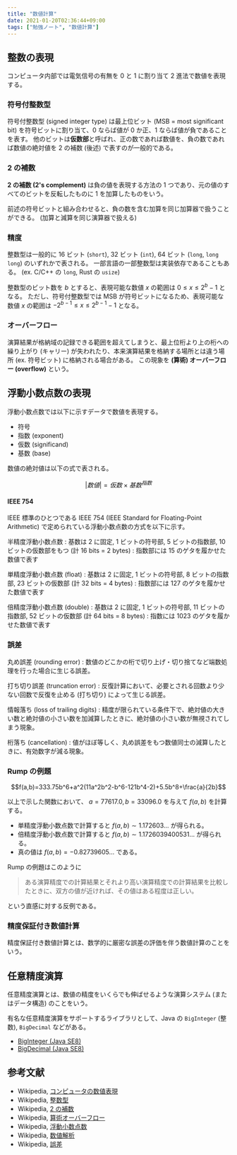 ```yaml
---
title: "数値計算"
date: 2021-01-20T02:36:44+09:00
tags: ["勉強ノート", "数値計算"]
---
```


## 整数の表現

コンピュータ内部では電気信号の有無を 0 と 1 に割り当て 2 進法で数値を表現する。

### 符号付整数型

符号付整数型 (signed integer type) は最上位ビット (MSB = most significant bit) を符号ビットに割り当て、0 ならば値が 0 か正、1 ならば値が負であることを表す。
他のビットは**仮数部**と呼ばれ、正の数であれば数値を、負の数であれば数値の絶対値を 2 の補数 (後述) で表すのが一般的である。

### 2 の補数

**2 の補数 (2's complement)** は負の値を表現する方法の 1 つであり、元の値のすべてのビットを反転したものに 1 を加算したものをいう。

前述の符号ビットと組み合わせると、負の数を含む加算を同じ加算器で扱うことができる。 (加算と減算を同じ演算器で扱える)

### 精度

整数型は一般的に 16 ビット (`short`), 32 ビット (`int`), 64 ビット (`long`, `long long`) のいずれかで表される。
一部言語の一部整数型は実装依存であることもある。 (ex. C/C++ の `long`, Rust の `usize`)

整数型のビット数を $b$ とすると、表現可能な数値 $x$ の範囲は $0\le x\le2^b-1$ となる。
ただし、符号付整数型では MSB が符号ビットになるため、表現可能な数値 $x$ の範囲は $-2^{b-1}\le x\le2^{b-1}-1$ となる。

### オーバーフロー

演算結果が格納域の記録できる範囲を超えてしまうと、最上位桁より上の桁への繰り上がり (キャリー) が失われたり、本来演算結果を格納する場所とは違う場所 (ex. 符号ビット) に格納される場合がある。
この現象を **(算術) オーバーフロー (overflow)** という。

<!-- TODO アンダーフローについて書く -->

## 浮動小数点数の表現

浮動小数点数では以下に示すデータで数値を表現する。

- 符号
- 指数 (exponent)
- 仮数 (significand)
- 基数 (base)

数値の絶対値は以下の式で表される。

$$|数値|=仮数\times 基数^{指数}$$

#### IEEE 754

IEEE 標準のひとつである IEEE 754 (IEEE Standard for Floating-Point Arithmetic) で定められている浮動小数点数の方式を以下に示す。

半精度浮動小数点数
: 基数は 2 に固定, 1 ビットの符号部, 5 ビットの指数部, 10 ビットの仮数部をもつ (計 16 bits = 2 bytes)
: 指数部には 15 のゲタを履かせた数値で表す

単精度浮動小数点数 (float)
: 基数は 2 に固定, 1 ビットの符号部, 8 ビットの指数部, 23 ビットの仮数部 (計 32 bits = 4 bytes)
: 指数部には 127 のゲタを履かせた数値で表す

倍精度浮動小数点数 (double)
: 基数は 2 に固定, 1 ビットの符号部, 11 ビットの指数部, 52 ビットの仮数部 (計 64 bits = 8 bytes)
: 指数には 1023 のゲタを履かせた数値で表す

### 誤差

丸め誤差 (rounding error)
: 数値のどこかの桁で切り上げ・切り捨てなど端数処理を行った場合に生じる誤差。

打ち切り誤差 (truncation error)
: 反復計算において、必要とされる回数より少ない回数で反復を止める (打ち切り) によって生じる誤差。

情報落ち (loss of trailing digits)
: 精度が限られている条件下で、絶対値の大きい数と絶対値の小さい数を加減算したときに、絶対値の小さい数が無視されてしまう現象。

桁落ち (cancellation)
: 値がほぼ等しく、丸め誤差をもつ数値同士の減算したときに、有効数字が減る現象。

### Rump の例題

$$f(a,b)=333.75b^6+a^2(11a^2b^2-b^6-121b^4-2)+5.5b^8+\frac{a}{2b}$$

以上で示した関数において、 $a=77617.0,b=33096.0$ を与えて $f(a,b)$ を計算する。

- 単精度浮動小数点数で計算すると $f(a,b)\sim1.172603\dots$ が得られる。
- 倍精度浮動小数点数で計算すると $f(a,b)\sim1.1726039400531\dots$ が得られる。
- 真の値は $f(a,b)=-0.82739605\dots$ である。

Rump の例題はこのように

> ある演算精度での計算結果とそれより高い演算精度での計算結果を比較したときに、双方の値が近ければ、その値はある程度は正しい。

という直感に対する反例である。

### 精度保証付き数値計算

精度保証付き数値計算とは、数学的に厳密な誤差の評価を伴う数値計算のことをいう。

## 任意精度演算

任意精度演算とは、数値の精度をいくらでも伸ばせるような演算システム (またはデータ構造) のことをいう。

有名な任意精度演算をサポートするライブラリとして、Java の `BigInteger` (整数), `BigDecimal` などがある。

- [BigInteger (Java SE8)](https://docs.oracle.com/javase/jp/8/docs/api/java/math/BigInteger.html)
- [BigDecimal (Java SE8)](https://docs.oracle.com/javase/jp/8/docs/api/java/math/BigDecimal.html)

## 参考文献

- Wikipedia, [コンピュータの数値表現](https://ja.wikipedia.org/wiki/%E3%82%B3%E3%83%B3%E3%83%94%E3%83%A5%E3%83%BC%E3%82%BF%E3%81%AE%E6%95%B0%E5%80%A4%E8%A1%A8%E7%8F%BE)
- Wikipedia, [整数型](https://ja.wikipedia.org/wiki/%E6%95%B4%E6%95%B0%E5%9E%8B)
- Wikipedia, [2 の補数](https://ja.wikipedia.org/wiki/2%E3%81%AE%E8%A3%9C%E6%95%B0)
- Wikipedia, [算術オーバーフロー](https://ja.wikipedia.org/wiki/%E7%AE%97%E8%A1%93%E3%82%AA%E3%83%BC%E3%83%90%E3%83%BC%E3%83%95%E3%83%AD%E3%83%BC)
- Wikipedia, [浮動小数点数](https://ja.wikipedia.org/wiki/%E6%B5%AE%E5%8B%95%E5%B0%8F%E6%95%B0%E7%82%B9%E6%95%B0)
- Wikipedia, [数値解析](https://ja.wikipedia.org/wiki/%E6%95%B0%E5%80%A4%E8%A7%A3%E6%9E%90)
- Wikipedia, [誤差](https://ja.wikipedia.org/wiki/%E8%AA%A4%E5%B7%AE)
